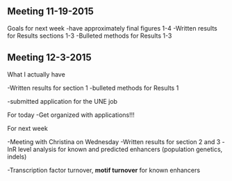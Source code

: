 ## Meeting 11-19-2015

Goals for next week
-have approximately final figures 1-4
-Written results for Results sections 1-3
-Bulleted methods for Results 1-3

## Meeting 12-3-2015
What I actually have

-Written results for section 1
-bulleted methods for Results 1

-submitted application for the UNE job

For today
-Get organized with applications!!!

For next week

-Meeting with Christina on Wednesday
-Written results for section 2 and 3
-InR level analysis for known and predicted enhancers (population genetics, indels)

-Transcription factor turnover, **motif turnover** for known enhancers
